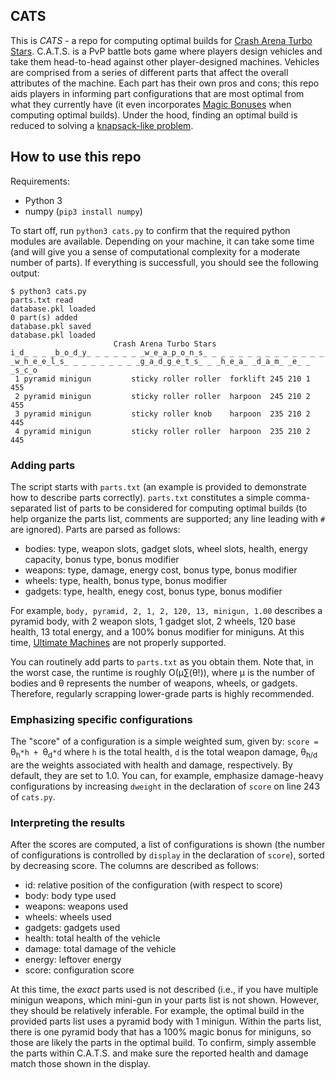 ## CATS 

This is *CATS* - a repo for computing optimal builds for [Crash Arena Turbo
Stars](https://www.catsthegame.com). C.A.T.S. is a PvP battle bots game where
players design vehicles and take them head-to-head against other
player-designed machines. Vehicles are comprised from a series of different
parts that affect the overall attributes of the machine. Each part has their
own pros and cons; this repo aids players in informing part configurations
that are most optimal from what they currently have (it even incorporates
[Magic Bonuses](https://catsthegame.fandom.com/wiki/Magic_Bonus) when computing
optimal builds). Under the hood, finding an optimal build is reduced to solving
a [knapsack-like problem](https://en.wikipedia.org/wiki/Knapsack_problem). 

## How to use this repo

Requirements:
- Python 3
- numpy (`pip3 install numpy`)

To start off, run `python3 cats.py` to confirm that the required python
modules are available. Depending on your machine, it can take some time (and
will give you a sense of computational complexity for a moderate number of
parts). If everything is successfull, you should see the following output:
```
$ python3 cats.py
parts.txt read
database.pkl loaded
0 part(s) added
database.pkl saved
database.pkl loaded
                       Crash Arena Turbo Stars
i̲d̲ ̲ ̲ ̲b̲o̲d̲y̲ ̲ ̲ ̲ ̲ ̲ ̲w̲e̲a̲p̲o̲n̲s̲ ̲ ̲ ̲ ̲ ̲ ̲ ̲ ̲ ̲ ̲ ̲ ̲ ̲w̲h̲e̲e̲l̲s̲ ̲ ̲ ̲ ̲ ̲ ̲ ̲ ̲g̲a̲d̲g̲e̲t̲s̲ ̲ ̲h̲e̲a̲ ̲d̲a̲m̲ ̲e̲ ̲s̲c̲o
 1 pyramid minigun         sticky roller roller  forklift 245 210 1 455
 2 pyramid minigun         sticky roller roller  harpoon  245 210 2 455
 3 pyramid minigun         sticky roller knob    harpoon  235 210 2 445
 4 pyramid minigun         sticky roller roller  harpoon  235 210 2 445
```

### Adding parts

The script starts with `parts.txt` (an example is provided to demonstrate how
to describe parts correctly).  `parts.txt` constitutes a simple comma-separated
list of parts to be considered for computing optimal builds (to help organize
the parts list, comments are supported; any line leading with `#` are ignored).
Parts are parsed as follows:

- bodies: type, weapon slots, gadget slots, wheel slots, health, energy
  capacity, bonus type, bonus modifier
- weapons: type, damage, energy cost, bonus type, bonus modifier
- wheels: type, health, bonus type, bonus modifier
- gadgets: type, health, enegy cost, bonus type, bonus modifier

For example, `body, pyramid, 2, 1, 2, 120, 13, minigun, 1.00` describes a
pyramid body, with 2 weapon slots, 1 gadget slot, 2 wheels, 120 base health, 13
total energy, and a 100% bonus modifier for miniguns. At this time, [Ultimate
Machines](https://catsthegame.fandom.com/wiki/Ultimate_Machines) are not
properly supported.

You can routinely add parts to `parts.txt` as you obtain them. Note that,
in the worst case, the runtime is roughly O(&micro;&sum;(&theta;!)), where
&micro; is the number of bodies and &theta; represents the number of weapons,
wheels, or gadgets. Therefore, regularly scrapping lower-grade parts is highly
recommended.

### Emphasizing specific configurations

The "score" of a configuration is a simple weighted sum, given by: `score = `
&theta;<sub>h</sub>`*h + `&theta;<sub>d</sub>`*d` where `h` is the total
health, `d` is the total weapon damage, &theta;<sub>h/d</sub> are the weights
associated with health and damage, respectively. By default, they are set to
1.0. You can, for example, emphasize damage-heavy configurations by increasing
`dweight` in the declaration of `score` on line 243 of `cats.py`.

### Interpreting the results

After the scores are computed, a list of configurations is shown (the number of
configurations is controlled by `display` in the declaration of `score`),
sorted by decreasing score. The columns are described as follows:

- id: relative position of the configuration (with respect to score)
- body: body type used
- weapons: weapons used
- wheels: wheels used
- gadgets: gadgets used
- health: total health of the vehicle
- damage: total damage of the vehicle
- energy: leftover energy
- score: configuration score

At this time, the _exact_ parts used is not described (i.e., if you have
multiple minigun weapons, which mini-gun in your parts list is not shown.
However, they should be relatively inferable. For example, the optimal build in
the provided parts list uses a pyramid body with 1 minigun. Within the
parts list, there is one pyramid body that has a 100% magic bonus for
miniguns, so those are likely the parts in the optimal build. To confirm,
simply assemble the parts within C.A.T.S. and make sure the reported health and
damage match those shown in the display.
